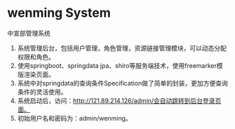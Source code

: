 # wenming System
中宣部管理系统
1. 系统管理后台，包括用户管理，角色管理，资源链接管理模块，可以动态分配权限和角色。
2. 使用springboot、springdata jpa、shiro等服务端技术，使用freemarker模版渲染页面。
3. 系统中对springdata的查询条件Specification做了简单的封装，更加方便查询条件的灵活使用。
4. 系统启动后，访问：http://121.89.214.126/admin/会自动跳转到后台登录页面。
5. 初始用户名和密码为：admin/wenming。
